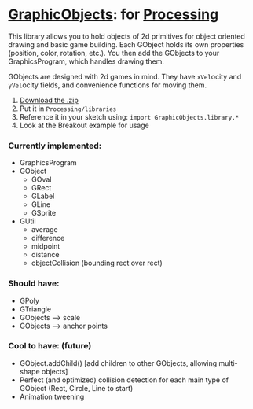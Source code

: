 # [GraphicObjects](https://github.com/lukefwilson/GraphicObjects/raw/master/distribution/GraphicObjects-1/download/GraphicObjects.zip): for [Processing](https://www.processing.org)
This library allows you to hold objects of 2d primitives for object oriented drawing and basic game building. Each GObject holds its own properties (position, color, rotation, etc.). You then add the GObjects to your GraphicsProgram, which handles drawing them.

GObjects are designed with 2d games in mind. They have `xVel`ocity and `yVel`ocity fields, and convenience functions for moving them.



1. [Download the .zip](https://github.com/lukefwilson/GraphicObjects/raw/master/distribution/GraphicObjects-1/download/GraphicObjects.zip)
2. Put it in `Processing/libraries`
3. Reference it in your sketch using: `import GraphicObjects.library.*`
4. Look at the Breakout example for usage

### Currently implemented:
- GraphicsProgram
- GObject
  - GOval
  - GRect
  - GLabel
  - GLine
  - GSprite
- GUtil
  - average
  - difference
  - midpoint
  - distance
  - objectCollision (bounding rect over rect)

### Should have:
- GPoly
- GTriangle
- GObjects --> scale
- GObjects --> anchor points

### Cool to have: (future)
- GObject.addChild() [add children to other GObjects, allowing multi-shape objects]
- Perfect (and optimized) collision detection for each main type of GObject (Rect, Circle, Line to start)
- Animation tweening
